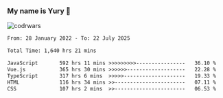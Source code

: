 ### My name is Yury 👋 
![codrwars](https://www.codewars.com/users/litury/badges/micro) 


<!--START_SECTION:waka-->

```txt
From: 28 January 2022 - To: 22 July 2025

Total Time: 1,640 hrs 21 mins

JavaScript       592 hrs 11 mins >>>>>>>>>----------------   36.10 %
Vue.js           365 hrs 30 mins >>>>>>-------------------   22.28 %
TypeScript       317 hrs 6 mins  >>>>>--------------------   19.33 %
HTML             116 hrs 34 mins >>-----------------------   07.11 %
CSS              107 hrs 2 mins  >>-----------------------   06.53 %
```

<!--END_SECTION:waka-->

